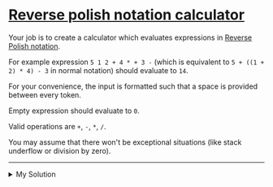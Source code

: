 # [Reverse polish notation calculator](https://www.codewars.com/kata/52f78966747862fc9a0009ae)

Your job is to create a calculator which evaluates expressions
in [Reverse Polish notation](http://en.wikipedia.org/wiki/Reverse_Polish_notation).

For example expression `5 1 2 + 4 * + 3 -` (which is equivalent to `5 + ((1 + 2) * 4) - 3` in normal notation) should
evaluate to `14`.

For your convenience, the input is formatted such that a space is provided between every token.

Empty expression should evaluate to `0`.

Valid operations are `+`, `-`, `*`, `/`.

You may assume that there won't be exceptional situations (like stack underflow or division by zero).

---

<details><summary>My Solution</summary>

```js
function calc(expr) {
  if (!expr) return 0;
  const stack = [];
  const tokens = expr.split(" ");

  tokens.forEach((token) => {
    if (!isNaN(token)) stack.push(Number(token));
    else {
      const b = stack.pop();
      const a = stack.pop();
      stack.push(eval(`${a} ${token} ${b}`));
    }
  });
  return stack[0];
}
```

</details>
